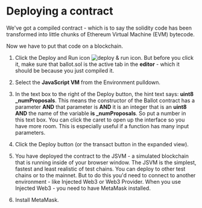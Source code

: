 # Deploying a contract

We've got a compiled contract  - which is to say the solidity code has been transformed into little chunks of Ethereum Virtual Machine (EVM) bytecode.

Now we have to put that code on a blockchain. 

1. Click the Deploy and Run icon ![deploy & run icon](https://github.com/ethereum/remix-workshops/blob/master/Basics/2_deploy_JSVM/images/run.png?raw=true "deploy & run icon").   But before you click it, make sure that ballot.sol is the active tab in the **editor** - which it should be because you just compiled it.

2. Select the **JavaScript VM** from the Environment pulldown.

3. In the text box to the right of the Deploy button, the hint text says: **uint8 _numProposals**.  This means the constructor of the Ballot contract has a parameter **AND** that parameter is **AND** it is an integer that is an **uint8** **AND** the name of the variable **is _numProposals**.  So put a number in this text box.  You can click the caret to open up the interface so you have more room.  This is especially useful if a function has many input parameters.

4. Click the Deploy button (or the transact button in the expanded view).

5. You have deployed the contract to the JSVM - a simulated blockchain that is running inside of your browser window.  The JSVM is the simplest, fastest  and least realistic of test chains.  You can deploy to other test chains or to the mainnet. But to do this you'd need to connect to another environment - like Injected Web3 or Web3 Provider.  When you use Injected Web3 - you need to have MetaMask installed.  

6. Install MetaMask. 
